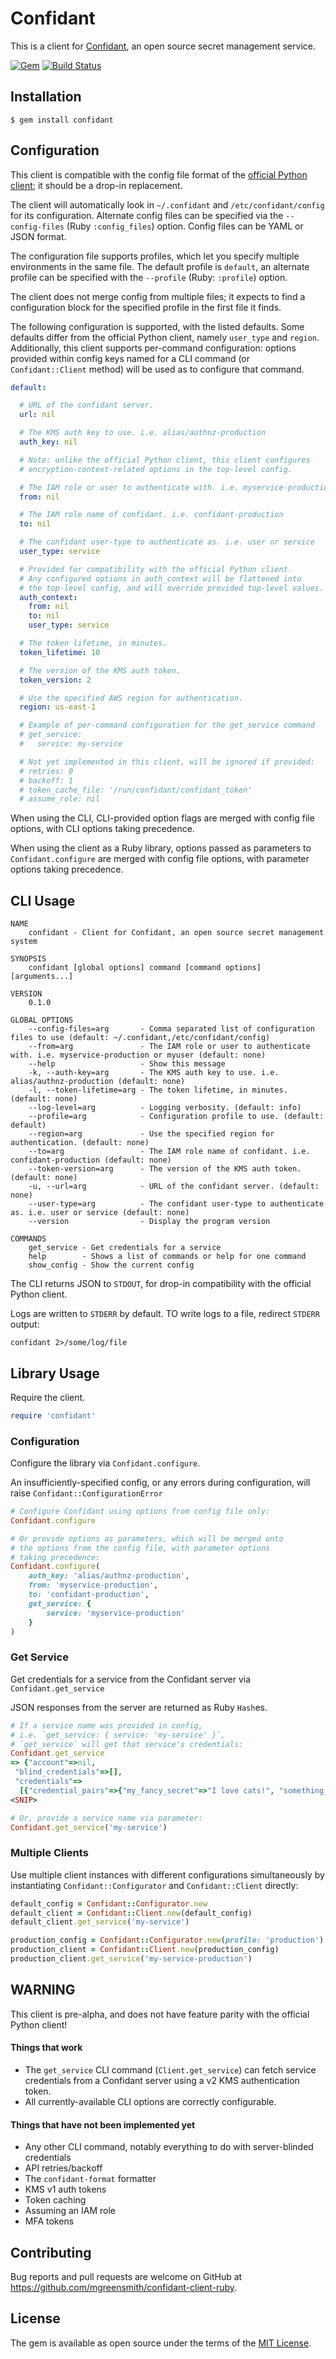 # Confidant

This is a client for [Confidant](https://lyft.github.io/confidant), an open source secret management service.

[![Gem](https://img.shields.io/gem/v/confidant.svg)](https://rubygems.org/gems/confidant)
[![Build Status](https://travis-ci.org/mgreensmith/confidant-client-ruby.svg?branch=master)](https://travis-ci.org/mgreensmith/confidant-client-ruby)

## Installation

    $ gem install confidant

## Configuration

This client is compatible with the config file format of the [official Python client](https://lyft.github.io/confidant/basics/client/); it should be a drop-in replacement.

The client will automatically look in `~/.confidant` and `/etc/confidant/config` for its configuration. Alternate config files can be specified via the `--config-files` (Ruby `:config_files`) option. Config files can be YAML or JSON format.

The configuration file supports profiles, which let you specify multiple environments in the same file. The default profile is `default`, an alternate profile can be specified with the `--profile` (Ruby: `:profile`) option.

The client does not merge config from multiple files; it expects to find a configuration block for the specified profile in the first file it finds.

The following configuration is supported, with the listed defaults. Some defaults differ from the official Python client, namely `user_type` and `region`. Additionally, this client supports per-command configuration: options provided within config keys named for a CLI command (or `Confidant::Client` method) will be used as to configure that command.

```yaml
default:

  # URL of the confidant server.
  url: nil

  # The KMS auth key to use. i.e. alias/authnz-production
  auth_key: nil

  # Note: unlike the official Python client, this client configures
  # encryption-context-related options in the top-level config.

  # The IAM role or user to authenticate with. i.e. myservice-production or myuser
  from: nil

  # The IAM role name of confidant. i.e. confidant-production
  to: nil

  # The confidant user-type to authenticate as. i.e. user or service
  user_type: service

  # Provided for compatibility with the official Python client.
  # Any configured options in auth_context will be flattened into
  # the top-level config, and will override provided top-level values.
  auth_context:
    from: nil
    to: nil
    user_type: service

  # The token lifetime, in minutes.
  token_lifetime: 10

  # The version of the KMS auth token.
  token_version: 2

  # Use the specified AWS region for authentication.
  region: us-east-1

  # Example of per-command configuration for the get_service command
  # get_service:
  #   service: my-service

  # Not yet implemented in this client, will be ignored if provided:
  # retries: 0
  # backoff: 1
  # token_cache_file: '/run/confidant/confidant_token'
  # assume_role: nil
```

When using the CLI, CLI-provided option flags are merged with config file options, with CLI options taking precedence.

When using the client as a Ruby library, options passed as parameters to `Confidant.configure` are merged with config file options, with parameter options taking precedence.

## CLI Usage

```
NAME
    confidant - Client for Confidant, an open source secret management system

SYNOPSIS
    confidant [global options] command [command options] [arguments...]

VERSION
    0.1.0

GLOBAL OPTIONS
    --config-files=arg       - Comma separated list of configuration files to use (default: ~/.confidant,/etc/confidant/config)
    --from=arg               - The IAM role or user to authenticate with. i.e. myservice-production or myuser (default: none)
    --help                   - Show this message
    -k, --auth-key=arg       - The KMS auth key to use. i.e. alias/authnz-production (default: none)
    -l, --token-lifetime=arg - The token lifetime, in minutes. (default: none)
    --log-level=arg          - Logging verbosity. (default: info)
    --profile=arg            - Configuration profile to use. (default: default)
    --region=arg             - Use the specified region for authentication. (default: none)
    --to=arg                 - The IAM role name of confidant. i.e. confidant-production (default: none)
    --token-version=arg      - The version of the KMS auth token. (default: none)
    -u, --url=arg            - URL of the confidant server. (default: none)
    --user-type=arg          - The confidant user-type to authenticate as. i.e. user or service (default: none)
    --version                - Display the program version

COMMANDS
    get_service - Get credentials for a service
    help        - Shows a list of commands or help for one command
    show_config - Show the current config
```

The CLI returns JSON to `STDOUT`, for drop-in compatibility with the official Python client.

Logs are written to `STDERR` by default. TO write logs to a file, redirect `STDERR` output:

```
confidant 2>/some/log/file
```

## Library Usage

Require the client.

```ruby
require 'confidant'
```

### Configuration

Configure the library via `Confidant.configure`.

An insufficiently-specified config, or any errors during configuration, will raise `Confidant::ConfigurationError`

```ruby
# Configure Confidant using options from config file only:
Confidant.configure

# Or provide options as parameters, which will be merged onto
# the options from the config file, with parameter options
# taking precedence:
Confidant.configure(
    auth_key: 'alias/authnz-production',
    from: 'myservice-production',
    to: 'confidant-production',
    get_service: {
        service: 'myservice-production'
    }
)
```

### Get Service

Get credentials for a service from the Confidant server via `Confidant.get_service`

JSON responses from the server are returned as Ruby `Hash`es.

```ruby
# If a service name was provided in config,
# i.e. `get_service: { service: 'my-service' }`,
# `get_service` will get that service's credentials:
Confidant.get_service
=> {"account"=>nil,
 "blind_credentials"=>[],
 "credentials"=>
  [{"credential_pairs"=>{"my_fancy_secret"=>"I love cats!", "something_is"=>"A super secret!"},
<SNIP>

# Or, provide a service name via parameter:
Confidant.get_service('my-service')
```

### Multiple Clients

Use multiple client instances with different configurations simultaneously by instantiating `Confidant::Configurator` and `Confidant::Client` directly:

```ruby
default_config = Confidant::Configurator.new
default_client = Confidant::Client.new(default_config)
default_client.get_service('my-service')

production_config = Confidant::Configurator.new(profile: 'production')
production_client = Confidant::Client.new(production_config)
production_client.get_service('my-service-production')
```

## WARNING

This client is pre-alpha, and does not have feature parity with the official Python client!

#### Things that work

- The `get_service` CLI command (`Client.get_service`) can fetch service credentials from a Confidant server using a v2 KMS authentication token.
- All currently-available CLI options are correctly configurable.

#### Things that have not been implemented yet

- Any other CLI command, notably everything to do with server-blinded credentials
- API retries/backoff
- The `confidant-format` formatter
- KMS v1 auth tokens
- Token caching
- Assuming an IAM role
- MFA tokens

## Contributing

Bug reports and pull requests are welcome on GitHub at https://github.com/mgreensmith/confidant-client-ruby.


## License

The gem is available as open source under the terms of the [MIT License](http://opensource.org/licenses/MIT).


